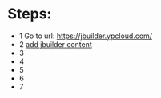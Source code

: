# Steps:
* 1 Go to url: https://jbuilder.ypcloud.com/
* 2 [add jbuilder content](https://github.com/motebus/ultrabook/blob/main/Ultranet%20Apps/jBuilder/How%20to/Add%20content%20to%20a%20Board.md)
* 3
* 4
* 5
* 6
* 7
